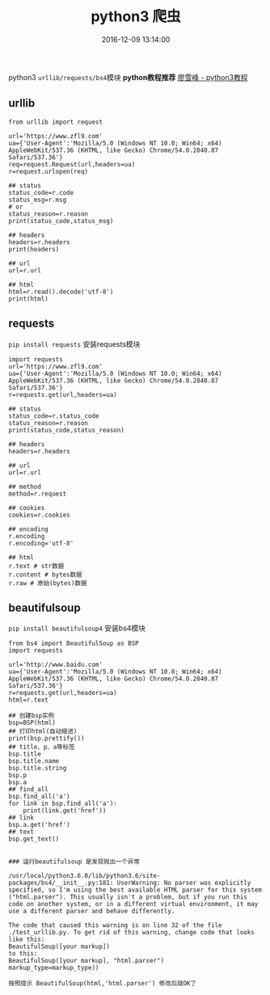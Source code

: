 ﻿---
title: python3 爬虫
date: 2016-12-09 13:14:00
categories:
- python
tags:
- python
keywords: python, python3, 爬虫
---
> 
python3 `urllib/requests/bs4`模块
**python教程推荐** [廖雪峰 - python3教程](http://www.liaoxuefeng.com/wiki/0014316089557264a6b348958f449949df42a6d3a2e542c000)

<!-- more -->

## urllib
<pre><code class="language-python line-numbers">from urllib import request

url='https://www.zfl9.com'
ua={'User-Agent':'Mozilla/5.0 (Windows NT 10.0; Win64; x64) AppleWebKit/537.36 (KHTML, like Gecko) Chrome/54.0.2840.87 Safari/537.36'}
req=request.Request(url,headers=ua)
r=request.urlopen(req)

## status
status_code=r.code
status_msg=r.msg
# or
status_reason=r.reason
print(status_code,status_msg)

## headers
headers=r.headers
print(headers)

## url
url=r.url

## html
html=r.read().decode('utf-8')
print(html)
</code></pre>

## requests
`pip install requests`  安装requests模块

<pre><code class="language-python line-numbers">import requests
url='https://www.zfl9.com'
ua={'User-Agent':'Mozilla/5.0 (Windows NT 10.0; Win64; x64) AppleWebKit/537.36 (KHTML, like Gecko) Chrome/54.0.2840.87 Safari/537.36'}
r=requests.get(url,headers=ua)

## status
status_code=r.status_code
status_reason=r.reason
print(status_code,status_reason)

## headers
headers=r.headers

## url
url=r.url

## method
method=r.request

## cookies
cookies=r.cookies

## encoding
r.encoding
r.encoding='utf-8'

## html
r.text # str数据
r.content # bytes数据
r.raw # 原始(bytes)数据
</code></pre>

## beautifulsoup
`pip install beautifulsoup4`    安装bs4模块
<pre><code class="language-python line-numbers">from bs4 import BeautifulSoup as BSP
import requests

url='http://www.baidu.com'
ua={'User-Agent':'Mozilla/5.0 (Windows NT 10.0; Win64; x64) AppleWebKit/537.36 (KHTML, like Gecko) Chrome/54.0.2840.87 Safari/537.36'}
r=requests.get(url,headers=ua)
html=r.text

## 创建bsp实例
bsp=BSP(html)
## 打印html(自动缩进)
print(bsp.prettify())
## title、p、a等标签
bsp.title
bsp.title.name
bsp.title.string
bsp.p
bsp.a
## find_all
bsp.find_all('a')
for link in bsp.find_all('a'):
    print(link.get('href'))
## link
bsp.a.get('href')
## text
bsp.get_text()


### 运行beautifulsoup 是发现抛出一个异常

/usr/local/python3.6.0/lib/python3.6/site-packages/bs4/__init__.py:181: UserWarning: No parser was explicitly specified, so I'm using the best available HTML parser for this system ("html.parser"). This usually isn't a problem, but if you run this code on another system, or in a different virtual environment, it may use a different parser and behave differently.

The code that caused this warning is on line 32 of the file ./test_urllib.py. To get rid of this warning, change code that looks like this:
BeautifulSoup([your markup])
to this:
BeautifulSoup([your markup], "html.parser")
markup_type=markup_type))

按照提示 BeautifulSoup(html,'html.parser') 修改后就OK了
</code></pre>
